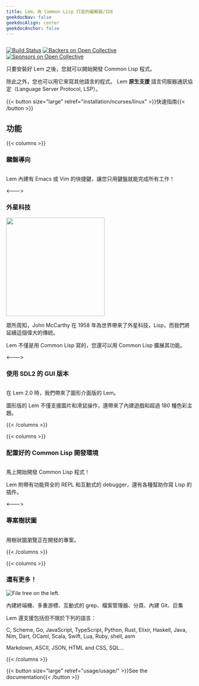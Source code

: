 ```yaml
---
title: Lem，為 Common Lisp 打造的編輯器/IDE
geekdocNav: false
geekdocAlign: center
geekdocAnchor: false
---
```


<!-- markdownlint-capture -->
<!-- markdownlint-disable MD033 -->


<img class="" src="/icon-blue.svg" alt="">

<span class="badge-placeholder">[![Build Status](https://github.com/lem-project/lem/workflows/CI/badge.svg)](https://github.com/lem-project/lem/actions)</span>
<span class="badge-placeholder">[![Backers on Open Collective](https://opencollective.com/lem/backers/badge.svg)](https://github.com/lem-project/lem#backers)</span>
<span class="badge-placeholder">[![Sponsors on Open Collective](https://opencollective.com/lem/sponsors/badge.svg)](https://github.com/lem-project/lem#sponsors)</span>

<!-- markdownlint-restore -->

只要安裝好 Lem 之後，您就可以開始開發 Common Lisp 程式。

除此之外，您也可以用它來寫其他語言的程式。
Lem **原生支援** 語言伺服器通訊協定（Language Server Protocol, LSP）。

{{< button size="large" relref="installation/ncurses/linux" >}}快速指南{{< /button >}}

## 功能

{{< columns >}}

### 鍵盤導向

<a href="/terminal.png"> <img class="" src="/terminal.png" alt=""> </a>

Lem 內建有 Emacs 或 Vim 的快捷鍵，讓您只用鍵盤就能完成所有工作！

<--->

### 外星科技

<img class="" src="/lisp_logo.png" alt="" style="height: 265px" >

眾所周知，John McCarthy 在 1958 年為世界帶來了外星科技，Lisp，而我們將延續這個偉大的傳統。

Lem 不僅是用 Common Lisp 寫的，您還可以用 Common Lisp 擴展其功能。

<--->

### 使用 SDL2 的 GUI 版本

<a href="/sdl2.png"> <img class="" src="/sdl2.png" alt=""> </a>

在 Lem 2.0 時，我們帶來了圖形介面版的 Lem。

圖形版的 Lem 不僅支援圖片和滑鼠操作，還帶來了內建遊戲和超過 180 種色彩主題。

{{< /columns >}}

{{< columns >}}

### 配置好的 Common Lisp 開發環境

<a href="/lem-lisp.png"> <img class="" src="/lem-lisp.png" alt=""> </a>

馬上開始開發 Common Lisp 程式！

Lem 附帶有功能齊全的 REPL 和互動式的 debugger，還有各種幫助你寫 Lisp 的插件。

<--->

### 專案樹狀圖

<a href="/filer.png"> <img class="" src="/filer.png" alt=""> </a>

用樹狀圖瀏覽正在開發的專案。

{{< /columns >}}

{{< columns >}}

### 還有更多！

<img class="" src="/tetris.png" alt="File tree on the left.">

內建終端機、多重游標、互動式的 grep、檔案管理器、分頁、內建 Git、巨集

Lem 還支援包括但不限於下列的語言：

C, Scheme, Go, JavaScript, TypeScript, Python, Rust, Elixir, Haskell, Java, Nim, Dart, OCaml, Scala, Swift, Lua, Ruby, shell, asm

Markdown, ASCII, JSON, HTML and CSS, SQL…

{{< /columns >}}

{{< button size="large" relref="usage/usage/" >}}See the documentation{{< /button >}}